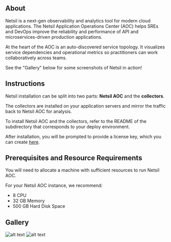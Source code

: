 ## About
Netsil is a next-gen observability and analytics tool for modern cloud applications. The Netsil Application Operations Center (AOC) helps SREs and DevOps improve the reliability and performance of API and microservices-driven production applications.

At the heart of the AOC is an auto-discovered service topology. It visualizes service dependencies and operational metrics so practitioners can work collaboratively across teams. 

See the "Gallery" below for some screenshots of Netsil in action!

## Instructions
Netsil installation can be split into two parts: **Netsil AOC** and the **collectors**.

The collectors are installed on your application servers and mirror the traffic back to Netsil AOC for analysis.

To install Netsil AOC and the collectors, refer to the README of the subdirectory that corresponds to your deploy environment.

After installation, you will be prompted to provide a license key, which you can create [here](https://lm.netsil.com).

## Prerequisites and Resource Requirements
You will need to allocate a machine with sufficient resources to run Netsil AOC. 

For your Netsil AOC instance, we recommend:

- 8 CPU
- 32 GB Memory
- 500 GB Hard Disk Space

## Gallery
![alt text](https://s3.amazonaws.com/docs.netsil.com/screenshots/default-map.png "Netsil Topology Main")
![alt text](https://s3.amazonaws.com/docs.netsil.com/screenshots/kube.png "Netsil Topology Kube Namespaces")
